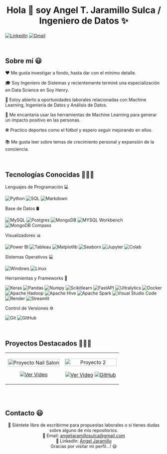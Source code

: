 
<h1 align="center">Hola 👋 soy Angel T. Jaramillo Sulca / Ingeniero de Datos ✨ </h1> 

<p align="left">
  <a href="https://www.linkedin.com/in/angeljarads/" target="blank"><img align="center" src="https://img.shields.io/badge/LinkedIn-0077B5?style=for-the-badge&logo=linkedin&logoColor=white" alt="LinkedIn"/></a>
<a href = "mailto:angeljaramillosulca@gmail.com" target="blank"><img align="center" src="https://img.shields.io/badge/Gmail-D14836?style=for-the-badge&logo=gmail&logoColor=white" alt="Gmail"  /></a>
</p>
<br>

<h2>Sobre mí 😃</h2>

<p align="left">
❤️   Me gusta investigar a fondo, hasta dar con el mínimo detalle.

🎓   Soy Ingeniero de Sistemas y recientemente terminé una especialización en Data Science en Soy Henry.

💼   Estoy abierto a oportunidades laborales relacionadas con Machine Learning, Ingeniería de Datos y Análisis de Datos.

🌱   Me encantaría usar las herramientas de Machine Learning para generar un impacto positivo en las personas.

⚽   Practico deportes como el fútbol y espero seguir mejorando en ellos.

📚   Me gusta leer sobre temas de crecimiento personal y expansión de la conciencia.

</p>
<br>

<h2>Tecnologías Conocidas 👨🏻‍💻</h2>
<!--tech stack icons-->
Lenguajes de Programación 💻

<p align="left">
  <img src="https://img.shields.io/badge/-Python-333333?style=flat&logo=python" alt="Python">
  <img src="https://img.shields.io/badge/-SQL-333333?style=flat&logo=sql" alt="SQL">
  <img src="https://img.shields.io/badge/-Markdown-333333?style=flat&logo=markdown" alt="Markdown">
</p>
Base de Datos 🛢

<p align="left">
  <img src="https://img.shields.io/badge/-MySQL-333333?style=flat&logo=MySQL" alt="MySQL">
  <img src="https://img.shields.io/badge/-Postgres-333333?style=flat&logo=postgresql" alt="Postgres">
  <img src="https://img.shields.io/badge/-MongoDB-333333?style=flat&logo=MongoDB" alt="MongoDB">
  <img src="https://img.shields.io/badge/-MYSQL_Workbench-333333?style=flat&logo=MYSQL_Workbench" alt="MYSQL Workbench">
  <img src="https://img.shields.io/badge/-MongoDB_Compass-333333?style=flat&logo=MongoDB_Compass" alt="MongoDB Compass">
</p>
Visualizadores 📊

<p align="left">
  <img src="https://img.shields.io/badge/-Power%20BI-333333?style=flat&logo=powerbi" alt="Power BI">
  <img src="https://img.shields.io/badge/-Tableau-333333?style=flat&logo=tableau" alt="Tableau">
  <img src="https://img.shields.io/badge/-Matplotlib-333333?style=flat&logo=matplotlib" alt="Matplotlib">
  <img src="https://img.shields.io/badge/-Seaborn-333333?style=flat&logo=seaborn" alt="Seaborn">
  <img src="https://img.shields.io/badge/-Jupyter-333333?style=flat&logo=jupyter" alt="Jupyter">
  <img src="https://img.shields.io/badge/-colab-333333?style=flat&logo=colabbadge" alt="Colab">
</p>
Sistemas Operativos 💻

<p align="left">
  <img src="https://img.shields.io/badge/-Windows-333333?style=flat&logo=Windows" alt="Windows">
  <img src="https://img.shields.io/badge/-Linux-333333?style=flat&logo=Linux" alt="Linux">
</p>
Herramientas y Frameworks 🔧 

<p align="left">
  <img src="https://img.shields.io/badge/-Keras-333333?style=flat&logo=keras" alt="Keras">
  <img src="https://img.shields.io/badge/-Pandas-333333?style=flat&logo=pandas" alt="Pandas">
  <img src="https://img.shields.io/badge/-Numpy-333333?style=flat&logo=numpy" alt="Numpy">
  <img src="https://img.shields.io/badge/-Scikitlearn-333333?style=flat&logo=scikitlearn" alt="Scikitlearn">
  <img src="https://img.shields.io/badge/-FastAPI-333333?style=flat&logo=fastapi" alt="FastAPI">
  <img src="https://img.shields.io/badge/-Ultralytics-333333?style=flat&logo=Ultralytics" alt="Ultralytics">
  <img src="https://img.shields.io/badge/-Docker-333333?style=flat&logo=docker" alt="Docker">
  <img src="https://img.shields.io/badge/-Apache%20Hadoop-333333?style=flat&logo=apache-hadoop" alt="Apache Hadoop">
  <img src="https://img.shields.io/badge/-Apache%20Hive-333333?style=flat&logo=apache-hive" alt="Apache Hive">
  <img src="https://img.shields.io/badge/-Apache%20Spark-333333?style=flat&logo=apache-spark" alt="Apache Spark">
  <img src="https://img.shields.io/badge/-Visual%20Studio%20Code-333333?style=flat&logo=visual-studio-code&logoColor=007ACC" alt="Visual Studio Code">
  <img src="https://img.shields.io/badge/-Render-333333?style=flat&logo=render" alt="Render">
  <img src="https://img.shields.io/badge/-Streamlit-333333?style=flat&logo=streamlit" alt="Streamlit">
</p>
Control de Versiones ⚙️

<p align="left">
  <img src="https://img.shields.io/badge/-Git-333333?style=flat&logo=git" alt="Git">
  <img src="https://img.shields.io/badge/-GitHub-333333?style=flat&logo=github" alt="GitHub">
</p>
 

<h2>Proyectos Destacados 👨🏻‍💻</h2>
<table align="center">
<tr border="none">
  <td width="50%" align="center">
    <p align="center">
     <a href="https://docs.google.com/presentation/d/1YhWsGaoZvAlG4MmxwD29TLIdE9tOMUZ5V8lsIhQTmNU/edit?usp=drive_link" title="Proyecto Nail Salon">
        <img align="center" width="100%" src="/mnt/data/image.png" alt="Proyecto Nail Salon"/></a>
      </p>
    <p align="center">
        <a href="https://docs.google.com/presentation/d/1YhWsGaoZvAlG4MmxwD29TLIdE9tOMUZ5V8lsIhQTmNU/edit?usp=drive_link" target="blank"><img align="center" src="https://img.shields.io/badge/Ver%20Video-FF0000?style=for-the-badge&logo=youtube&logoColor=white" alt="Ver Video"  /></a>
    </p>       
  </td>
  <td width="50%" align="center">
    <p align="center">
     <a href="#" title="Proyecto 2">
        <img align="center" width="100%" src="/mnt/data/image-1.png" alt="Proyecto 2"/></a>
      </p>
    <p align="center">
        <a href="#" target="blank"><img align="center" src="https://img.shields.io/badge/Ver%20Video-FF0000?style=for-the-badge&logo=youtube&logoColor=white" alt="Ver Video"  /></a>
      <a href="#" target="blank"><img align="center" src="https://img.shields.io/badge/GitHub-100000?style=for-the-badge&logo=github&logoColor=white" alt="GitHub" /></a>
    </p>       
  </td>
</tr>
</table>
<br><br>

<h2> Contacto 😃 </h2>
<p align="center">
  💬 Siéntete libre de escribirme para propuestas laborales o si tienes dudas sobre alguno de mis repositorios.<br>
  📧 Email: <a href="mailto:angeljaramillosulca@gmail.com">angeljaramillosulca@gmail.com</a><br>
  💼 LinkedIn: <a href="https://www.linkedin.com/in/angeljarads/">Ángel Jaramillo</a><br>
  Gracias por visitar mi perfil...! 😃
</p>

